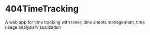 # 404TimeTracking
A web app for time tracking with timer, time sheets management, time usage analysis/visualization
